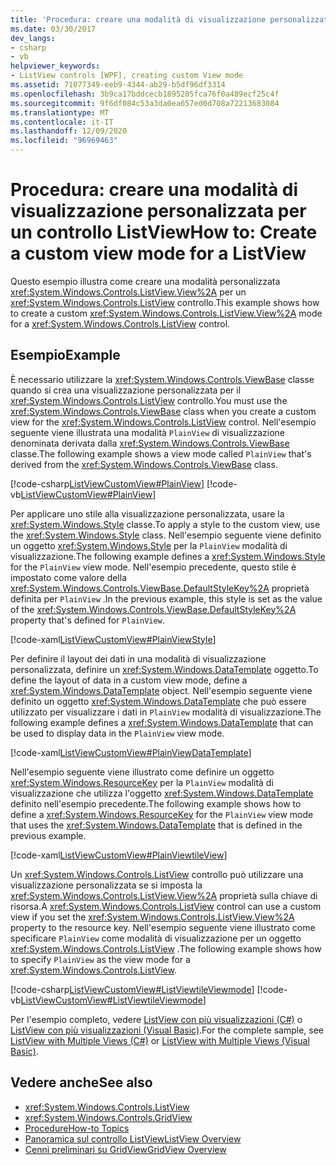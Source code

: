 ```yaml
---
title: 'Procedura: creare una modalità di visualizzazione personalizzata per un oggetto ListView'
ms.date: 03/30/2017
dev_langs:
- csharp
- vb
helpviewer_keywords:
- ListView controls [WPF], creating custom View mode
ms.assetid: 71077349-eeb9-4344-ab29-b5df96df3314
ms.openlocfilehash: 3b9ca17bddcecb1895205fca76f0a489ecf25c4f
ms.sourcegitcommit: 9f6df084c53a3da0ea657ed0d708a72213683084
ms.translationtype: MT
ms.contentlocale: it-IT
ms.lasthandoff: 12/09/2020
ms.locfileid: "96969463"
---
```

# <a name="how-to-create-a-custom-view-mode-for-a-listview"></a><span data-ttu-id="7eb7a-102">Procedura: creare una modalità di visualizzazione personalizzata per un controllo ListView</span><span class="sxs-lookup"><span data-stu-id="7eb7a-102">How to: Create a custom view mode for a ListView</span></span>

<span data-ttu-id="7eb7a-103">Questo esempio illustra come creare una modalità personalizzata <xref:System.Windows.Controls.ListView.View%2A> per un <xref:System.Windows.Controls.ListView> controllo.</span><span class="sxs-lookup"><span data-stu-id="7eb7a-103">This example shows how to create a custom <xref:System.Windows.Controls.ListView.View%2A> mode for a <xref:System.Windows.Controls.ListView> control.</span></span>  
  
## <a name="example"></a><span data-ttu-id="7eb7a-104">Esempio</span><span class="sxs-lookup"><span data-stu-id="7eb7a-104">Example</span></span>  
 <span data-ttu-id="7eb7a-105">È necessario utilizzare la <xref:System.Windows.Controls.ViewBase> classe quando si crea una visualizzazione personalizzata per il <xref:System.Windows.Controls.ListView> controllo.</span><span class="sxs-lookup"><span data-stu-id="7eb7a-105">You must use the <xref:System.Windows.Controls.ViewBase> class when you create a custom view for the <xref:System.Windows.Controls.ListView> control.</span></span> <span data-ttu-id="7eb7a-106">Nell'esempio seguente viene illustrata una modalità `PlainView` di visualizzazione denominata derivata dalla <xref:System.Windows.Controls.ViewBase> classe.</span><span class="sxs-lookup"><span data-stu-id="7eb7a-106">The following example shows a view mode called `PlainView` that's derived from the <xref:System.Windows.Controls.ViewBase> class.</span></span>  
  
 [!code-csharp[ListViewCustomView#PlainView](~/samples/snippets/csharp/VS_Snippets_Wpf/ListViewCustomView/CSharp/PlainView.cs#plainview)]
 [!code-vb[ListViewCustomView#PlainView](~/samples/snippets/visualbasic/VS_Snippets_Wpf/ListViewCustomView/visualbasic/plainview.vb#plainview)]  
  
 <span data-ttu-id="7eb7a-107">Per applicare uno stile alla visualizzazione personalizzata, usare la <xref:System.Windows.Style> classe.</span><span class="sxs-lookup"><span data-stu-id="7eb7a-107">To apply a style to the custom view, use the <xref:System.Windows.Style> class.</span></span> <span data-ttu-id="7eb7a-108">Nell'esempio seguente viene definito un oggetto <xref:System.Windows.Style> per la `PlainView` modalità di visualizzazione.</span><span class="sxs-lookup"><span data-stu-id="7eb7a-108">The following example defines a <xref:System.Windows.Style> for the `PlainView` view mode.</span></span> <span data-ttu-id="7eb7a-109">Nell'esempio precedente, questo stile è impostato come valore della <xref:System.Windows.Controls.ViewBase.DefaultStyleKey%2A> proprietà definita per `PlainView` .</span><span class="sxs-lookup"><span data-stu-id="7eb7a-109">In the previous example, this style is set as the value of the <xref:System.Windows.Controls.ViewBase.DefaultStyleKey%2A> property that's defined for `PlainView`.</span></span>  
  
 [!code-xaml[ListViewCustomView#PlainViewStyle](~/samples/snippets/csharp/VS_Snippets_Wpf/ListViewCustomView/CSharp/Themes/Generic.xaml#plainviewstyle)]  
  
 <span data-ttu-id="7eb7a-110">Per definire il layout dei dati in una modalità di visualizzazione personalizzata, definire un <xref:System.Windows.DataTemplate> oggetto.</span><span class="sxs-lookup"><span data-stu-id="7eb7a-110">To define the layout of data in a custom view mode, define a <xref:System.Windows.DataTemplate> object.</span></span> <span data-ttu-id="7eb7a-111">Nell'esempio seguente viene definito un oggetto <xref:System.Windows.DataTemplate> che può essere utilizzato per visualizzare i dati in `PlainView` modalità di visualizzazione.</span><span class="sxs-lookup"><span data-stu-id="7eb7a-111">The following example defines a <xref:System.Windows.DataTemplate> that can be used to display data in the `PlainView` view mode.</span></span>  
  
 [!code-xaml[ListViewCustomView#PlainViewDataTemplate](~/samples/snippets/csharp/VS_Snippets_Wpf/ListViewCustomView/CSharp/Window1.xaml#plainviewdatatemplate)]  
  
 <span data-ttu-id="7eb7a-112">Nell'esempio seguente viene illustrato come definire un oggetto <xref:System.Windows.ResourceKey> per la `PlainView` modalità di visualizzazione che utilizza l'oggetto <xref:System.Windows.DataTemplate> definito nell'esempio precedente.</span><span class="sxs-lookup"><span data-stu-id="7eb7a-112">The following example shows how to define a <xref:System.Windows.ResourceKey> for the `PlainView` view mode that uses the <xref:System.Windows.DataTemplate> that is defined in the previous example.</span></span>  
  
 [!code-xaml[ListViewCustomView#PlainViewtileView](~/samples/snippets/csharp/VS_Snippets_Wpf/ListViewCustomView/CSharp/Window1.xaml#plainviewtileview)]  
  
 <span data-ttu-id="7eb7a-113">Un <xref:System.Windows.Controls.ListView> controllo può utilizzare una visualizzazione personalizzata se si imposta la <xref:System.Windows.Controls.ListView.View%2A> proprietà sulla chiave di risorsa.</span><span class="sxs-lookup"><span data-stu-id="7eb7a-113">A <xref:System.Windows.Controls.ListView> control can use a custom view if you set the <xref:System.Windows.Controls.ListView.View%2A> property to the resource key.</span></span> <span data-ttu-id="7eb7a-114">Nell'esempio seguente viene illustrato come specificare `PlainView` come modalità di visualizzazione per un oggetto <xref:System.Windows.Controls.ListView> .</span><span class="sxs-lookup"><span data-stu-id="7eb7a-114">The following example shows how to specify `PlainView` as the view mode for a <xref:System.Windows.Controls.ListView>.</span></span>  
  
 [!code-csharp[ListViewCustomView#ListViewtileViewmode](~/samples/snippets/csharp/VS_Snippets_Wpf/ListViewCustomView/CSharp/Window1.xaml.cs#listviewtileviewmode)]
 [!code-vb[ListViewCustomView#ListViewtileViewmode](~/samples/snippets/visualbasic/VS_Snippets_Wpf/ListViewCustomView/visualbasic/window1.xaml.vb#listviewtileviewmode)]  
  
 <span data-ttu-id="7eb7a-115">Per l'esempio completo, vedere [ListView con più visualizzazioni (C#)](https://github.com/dotnet/docs/tree/master/samples/snippets/csharp/VS_Snippets_Wpf/ListViewCustomView/CSharp) o [ListView con più visualizzazioni (Visual Basic)](https://github.com/dotnet/docs/tree/master/samples/snippets/visualbasic/VS_Snippets_Wpf/ListViewCustomView/visualbasic).</span><span class="sxs-lookup"><span data-stu-id="7eb7a-115">For the complete sample, see [ListView with Multiple Views (C#)](https://github.com/dotnet/docs/tree/master/samples/snippets/csharp/VS_Snippets_Wpf/ListViewCustomView/CSharp) or [ListView with Multiple Views (Visual Basic)](https://github.com/dotnet/docs/tree/master/samples/snippets/visualbasic/VS_Snippets_Wpf/ListViewCustomView/visualbasic).</span></span>  
  
## <a name="see-also"></a><span data-ttu-id="7eb7a-116">Vedere anche</span><span class="sxs-lookup"><span data-stu-id="7eb7a-116">See also</span></span>

- <xref:System.Windows.Controls.ListView>
- <xref:System.Windows.Controls.GridView>
- [<span data-ttu-id="7eb7a-117">Procedure</span><span class="sxs-lookup"><span data-stu-id="7eb7a-117">How-to Topics</span></span>](listview-how-to-topics.md)
- [<span data-ttu-id="7eb7a-118">Panoramica sul controllo ListView</span><span class="sxs-lookup"><span data-stu-id="7eb7a-118">ListView Overview</span></span>](listview-overview.md)
- [<span data-ttu-id="7eb7a-119">Cenni preliminari su GridView</span><span class="sxs-lookup"><span data-stu-id="7eb7a-119">GridView Overview</span></span>](gridview-overview.md)
